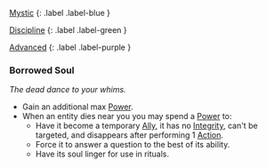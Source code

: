 
[Mystic](Game/Character-Development#Mystic)
{: .label .label-blue }

[Discipline](Game/Character-Development#Discipline)
{: .label .label-green }

[Advanced](Game/Character-Development#Advanced)
{: .label .label-purple }
### Borrowed Soul
*The dead dance to your whims.*
* Gain an additional max [Power](Game/Core/Blocks/Power).
* When an entity dies near you you may spend a [Power](Game/Core/Blocks/Power) to:
	* Have it become a temporary [Ally](Game/Core/Terminology#Ally), it has no [Integrity](Game/Core/Characters#Integrity), can't be targeted, and disappears after performing 1 [Action](Game/Core/Terminology#Action).
	* Force it to answer a question to the best of its ability.
	* Have its soul linger for use in rituals.
